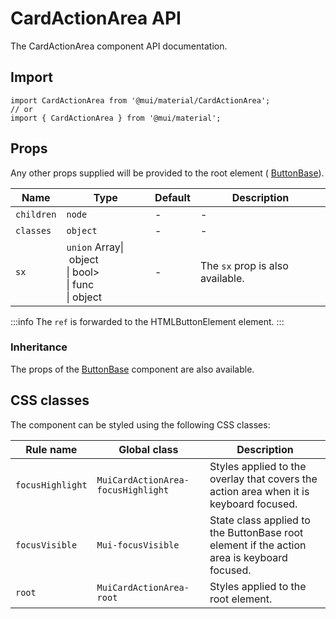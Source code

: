 # CardActionArea API

The CardActionArea component API documentation.

## Import

```
import CardActionArea from '@mui/material/CardActionArea';
// or
import { CardActionArea } from '@mui/material';
```

## Props

Any other props supplied will be provided to the root element ( [ButtonBase](/material-ui/api/button-base/)).

| Name | Type | Default | Description |
| --- | --- | --- | --- |
| `children` | `node` | - | - |
| `classes` | `object` | - | - |
| `sx` | `union` Array\| object<br>\| bool><br>\| func<br>\| object | - | The `sx` prop is also available. |

:::info
The `ref` is forwarded to the HTMLButtonElement element.
:::

### Inheritance

The props of the [ButtonBase](/material-ui/api/button-base/) component are also available.

## CSS classes

The component can be styled using the following CSS classes:

| Rule name | Global class | Description |
| --- | --- | --- |
| `focusHighlight` | `MuiCardActionArea-focusHighlight` | Styles applied to the overlay that covers the action area when it is keyboard focused. |
| `focusVisible` | `Mui-focusVisible` | State class applied to the ButtonBase root element if the action area is keyboard focused. |
| `root` | `MuiCardActionArea-root` | Styles applied to the root element. |